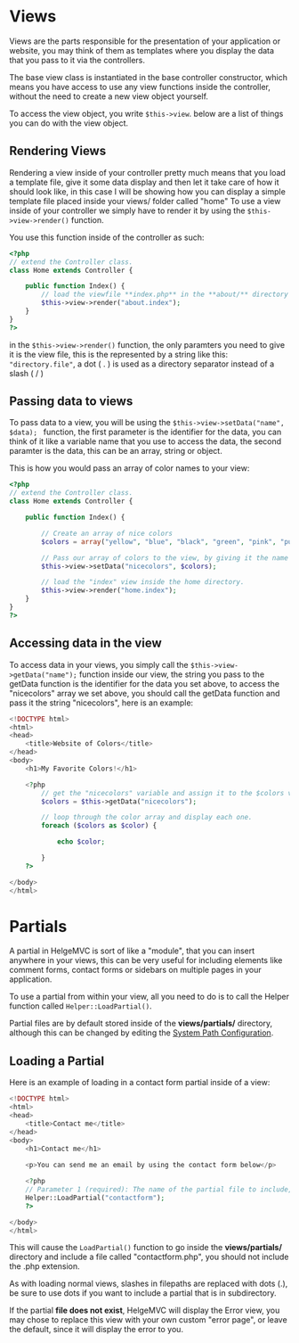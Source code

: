 # Views

Views are the parts responsible for the presentation of your application or website, you may think of them 
as templates where you display the data that you pass to it via the controllers.

The base view class is instantiated in the base controller constructor, which means you have access to use any 
view functions inside the controller, without the need to create a new view object yourself.

To access the view object, you write ```$this->view```. below are a list of things you can do with the view object.

## Rendering Views

 Rendering a view inside of your controller pretty much means that you
 load a template file, give it some data display and then let it take
 care of how it should look like, in this case I will be showing how you can display a simple template file placed inside your views/ folder called "home"
 To use a view inside of your controller we simply have to render it by
 using the ```$this->view->render()``` function.


 You use this function inside of the controller as such:

```php
<?php
// extend the Controller class.
class Home extends Controller {

    public function Index() {
		// load the viewfile **index.php** in the **about/** directory
		$this->view->render("about.index");
	}
}
?>
```

 in the ```$this->view->render()``` function, the only paramters you need to give it is the view file, this is
 the represented by a string like this: ``` "directory.file" ```, a dot ( . ) is used as a directory separator
 instead of a slash ( / )


## Passing data to views
To pass data to a view, you will be using the ```$this->view->setData("name", $data); ``` function, the first parameter is the identifier for the data, you can think of it like a variable name that you use to access the data, the second paramter is the data, this can be an array, string or object.

This is how you would pass an array of color names to your view:
```php
<?php
// extend the Controller class.
class Home extends Controller {

    public function Index() {

        // Create an array of nice colors
        $colors = array("yellow", "blue", "black", "green", "pink", "purple");

		// Pass our array of colors to the view, by giving it the name "nicecolors".
		$this->view->setData("nicecolors", $colors);

		// load the "index" view inside the home directory.
		$this->view->render("home.index");
	}
}
?>
```


## Accessing data in the view

To access data in your views, you simply call the ```$this->view->getData("name");``` function inside our view, 
the string you pass to the getData function is the identifier for the data you set above, to access the "nicecolors" 
array we set above, you should call the getData function and pass it the string "nicecolors", here is an example:

```php
<!DOCTYPE html>
<html>
<head>
    <title>Website of Colors</title>
</head>
<body>
    <h1>My Favorite Colors!</h1>

    <?php
        // get the "nicecolors" variable and assign it to the $colors variable for ease of use.
        $colors = $this->getData("nicecolors");

        // loop through the color array and display each one.
        foreach ($colors as $color) {

            echo $color;

        }
    ?>

</body>
</html>
```


# Partials
A partial in HelgeMVC is sort of like a "module", that you can insert anywhere in your views, this can be very useful for including elements like comment forms, contact forms or sidebars on multiple pages in your application.

To use a partial from within your view, all you need to do is to call the Helper function called ```Helper::LoadPartial()```.

Partial files are by default stored inside of the **views/partials/** directory, although this can be changed by editing the [System Path Configuration](configuration.md).

## Loading a Partial
Here is an example of loading in a contact form partial inside of a view:

```php
<!DOCTYPE html>
<html>
<head>
    <title>Contact me</title>
</head>
<body>
    <h1>Contact me</h1>
    
    <p>You can send me an email by using the contact form below</p>

    <?php 
    // Parameter 1 (required): The name of the partial file to include, without the ".php" extension.
    Helper::LoadPartial("contactform"); 
    ?>

</body>
</html>

```

This will cause the ```LoadPartial()``` function to go inside the **views/partials/** directory and include a file called "contactform.php", you should not include the .php extension.

As with loading normal views, slashes in filepaths are replaced with dots (.), be sure to use dots if you want to include a partial that is in subdirectory. 


If the partial **file does not exist**, HelgeMVC will display the Error view, you may chose to replace this view with your own custom "error page", or leave the default, since it will display the error to you.